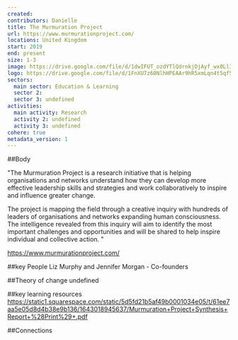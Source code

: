 ```yaml
---
created:
contributors: Danielle
title: The Murmuration Project
url: https://www.murmurationproject.com/
locations: United Kingdom
start: 2019
end: present
size: 1-3
image: https://drive.google.com/file/d/1dwIFUT_ozdYTlQdrnkjDjAyf_wx0Ll3a/view?usp=drive_link
logo: https://drive.google.com/file/d/1FnXU7z60NlhHPEAAr9hR5xmLqn4t5qf5/view?usp=drive_link
sectors:
  main sector: Education & Learning
  sector 2: 
  sector 3: undefined
activities: 
  main activity: Research
  activity 2: undefined
  activity 3: undefined
cohere: true
metadata_version: 1
---
```



##Body

"The Murmuration Project is a research initiative that is helping organisations and networks understand how they can develop more effective leadership skills and strategies and work collaboratively to inspire and influence greater change.  

The project is mapping the field through a creative inquiry with hundreds of leaders of organisations and networks expanding human consciousness.  The intelligence revealed from this inquiry will aim to identify the most important challenges and opportunities and will be shared to help inspire individual and collective action. "

https://www.murmurationproject.com/


##key People
Liz Murphy and Jennifer Morgan - Co-founders

##Theory of change
undefined

##key learning resources
https://static1.squarespace.com/static/5d5fd21b5af49b0001034e05/t/61ee7aa5e05d8d4b38e9b136/1643018945637/Murmuration+Project+Synthesis+Report+%28Print%29+.pdf

##Connections


